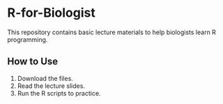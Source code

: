 # R-for-Biologist
This repository contains basic lecture materials to help biologists learn R programming.

## How to Use
1. Download the files.
2. Read the lecture slides.
3. Run the R scripts to practice.

